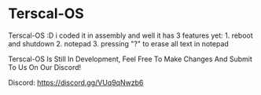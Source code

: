 # Terscal-OS
Terscal-OS :D  i coded it in assembly and well it has 3 features yet: 1. reboot and shutdown 2. notepad 3. pressing "?" to erase all text in notepad


Terscal-OS Is Still In Development, Feel Free To Make Changes And Submit To Us On Our Discord!


Discord:
https://discord.gg/VUq9qNwzb6
